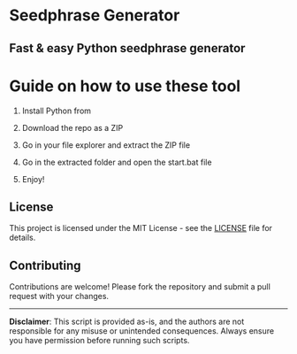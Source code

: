 # Seedphrase Generator 
     
## Fast & easy Python seedphrase generator
 
# Guide on how to use these tool
  
1. Install Python from    
   
2. Download the repo as a ZIP    
  
3. Go in your file explorer and extract the ZIP file   

4. Go in the extracted folder and open the start.bat file  
   
5. Enjoy!  
  
## License  
 
This project is licensed under the MIT License - see the [LICENSE](LICENSE) file for details.
  
## Contributing   
   
Contributions are welcome! Please fork the repository and submit a pull request with your changes.   
 
---  
    
**Disclaimer**: This script is provided as-is, and the authors are not responsible for any misuse or unintended consequences. Always ensure you have permission before running such scripts.  